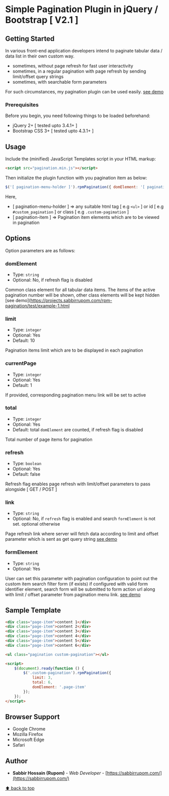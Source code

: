 # Simple Pagination Plugin in jQuery / Bootstrap [ V2.1 ]

## Getting Started

In various front-end application developers intend to paginate tabular data / data list in their own custom way.

* sometimes, without page refresh for fast user interactivity
* sometimes, in a regular pagination with page refresh by sending limit/offset query strings
* sometimes, with searchable form parameters 

For such circumstances, my pagination plugin can be used easily. [see demo](https://projects.sabbirrupom.com/rpm-pagination/)

### Prerequisites

Before you begin, you need following things to be loaded beforehand:

* jQuery 2+ [ tested upto 3.4.1+ ]
* Bootstrap CSS 3+ [ tested upto 4.3.1+ ]

## Usage

Include the (minified) JavaScript Templates script in your HTML markup:

```html
<script src="pagination.min.js"></script>
```

Then initialize the plugin function with you pagination item as below:

```js
$('[ pagination-menu-holder ]').rpmPagination({ domElement: '[ pagination-item ]' });
```

Here,
* [ pagination-menu-holder ] => any suitable html tag [ e.g `<ul>` ] or id [ e.g `#custom_pagination` ] or class [ e.g `.custom-pagimation` ]
* [ pagination-item ] => Pagination item elements which are to be viewed in pagination

## Options

Option parameters are as follows:

### domElement

- Type: `string`
- Optional: No, if refresh flag is disabled

Common class element for all tabular data items. The items of the active pagination number will be shown, other class elements will be kept hidden  
[see demo](https://projects.sabbirrupom.com/rpm-pagination/test/example-1.html

### limit

- Type: `integer`
- Optional: Yes
- Default: 10

Pagination items limit which are to be displayed in each pagination

### currentPage

- Type: `integer`
- Optional: Yes
- Default: 1

If provided, corresponding pagination menu link will be set to active

### total

- Type: `integer`
- Optional: Yes
- Default: total `domElement` are counted, if refresh flag is disabled

Total number of page items for pagination

### refresh

- Type: `boolean`
- Optional: Yes
- Default: false 

Refresh flag enables page refresh with limit/offset parameters to pass alongside [ GET / POST ]

### link

- Type: `string`
- Optional: No, if `refresh` flag is enabled and search `formElement` is not set. optional otherwise  

Page refresh link where server will fetch data according to limit and offset parameter which is sent as get query string 
[see demo](https://projects.sabbirrupom.com/rpm-pagination/test/example-2.html)

### formElement

- Type: `string`
- Optional: Yes

User can set this parameter with pagination configuration to point out the custom item search filter form (if exists)
if configured with valid form identifier element, search form will be submitted to form action url along with limit / offset parameter from
pagination menu link. 
[see demo](https://projects.sabbirrupom.com/rpm-pagination/test/example-3.html)

## Sample Template

```html
<div class="page-item">content 1</div>
<div class="page-item">content 2</div>
<div class="page-item">content 3</div>
<div class="page-item">content 4</div>
<div class="page-item">content 5</div>
<div class="page-item">content 6</div>

<ul class="pagination custom-pagination"></ul>

<script>
    $(document).ready(function () {
        $('.custom-pagination').rpmPagination({
            limit: 3,
            total: 6,
            domElement: '.page-item'
        });
    });
</script>
```

## Browser Support

- Google Chrome
- Mozilla Firefox
- Microsoft Edge
- Safari

## Author

* **Sabbir Hossain (Rupom)** - *Web Developer* - [https://sabbirrupom.com/](https://sabbirrupom.com/)

[⬆ back to top](#topics-list-container)
